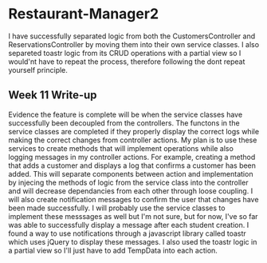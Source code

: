 # Restaurant-Manager2
I have successfully separated logic from both the CustomersController and ReservationsController by moving them into their own service classes. I also separeted toastr logic from its CRUD operations with a partial view so I would'nt have to repeat the process, therefore following the dont repeat yourself principle.
## Week 11 Write-up
Evidence the feature is complete will be when the service classes have successfully been decoupled from the controllers. The functons in the service classes are completed if they properly display the correct logs while making the correct changes from controller actions. My plan is to use these services to create methods that will implement operations while also logging messages in my controller actions. For example, creating a method that adds a customer and displays a log that confirms a customer has been added. This will separate components between action and implementation by injecing the methods of logic from the service class into the controller and will decrease dependancies from each other through loose coupling. I will also create notification messages to confirm the user that changes have been made successfully. I will probably use the service classes to implement these messsages as well but I'm not sure, but for now, I've so far was able to successfully display a message after each student creation. I found a way to use notifications through a javascript library called toastr which uses jQuery to display these messages. I also used the toastr logic in a partial view so I'll just have to add TempData into each action.

